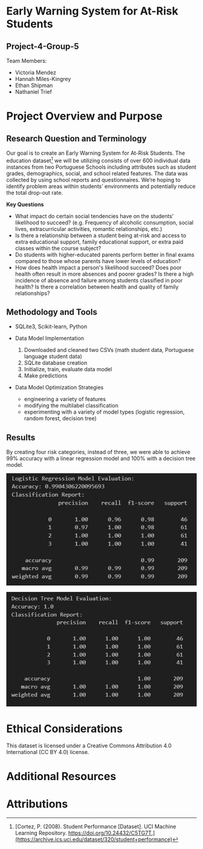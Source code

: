# Early Warning System for At-Risk Students
## Project-4-Group-5

Team Members:
- Victoria Mendez
- Hannah Miles-Kingrey
- Ethan Shipman
- Nathaniel Trief

# Project Overview and Purpose
## Research Question and Terminology

Our goal is to create an Early Warning System for At-Risk Students. The education dataset[^1] we will be utilizing consists of over 600 individual data instances from two Portuguese Schools including attributes such as student grades, demographics, social, and school related features. The data was collected by using school reports and questionnaires. We’re hoping to identify problem areas within students’ environments and potentially reduce the total drop-out rate.

**Key Questions**
- What impact do certain social tendencies have on the students’ likelihood to succeed? (e.g. Frequency of alcoholic consumption, social lives, extracurricular activities, romantic relationships, etc.)
- Is there a relationship between a student being at-risk and access to extra educational support, family educational support, or extra paid classes within the course subject?
- Do students with higher-educated parents perform better in final exams compared to those whose parents have lower levels of education?
- How does health impact a person's likelihood succeed? Does poor health often result in more absences and poorer grades? Is there a high incidence of absence and failure among students classified in poor health? Is there a correlation between health and quality of family relationships?

## Methodology and Tools
- SQLite3, Scikit-learn, Python
- Data Model Implementation
  1. Downloaded and cleaned two CSVs (math student data, Portuguese language student data)
  2. SQLite database creation
  3. Initialize, train, evaluate data model
  4. Make predictions
 
- Data Model Optimization Strategies
  - engineering a variety of features
  - modifying the multilabel classification
  - experimenting with a variety of model types (logistic regression, random forest, decision tree)

## Results
By creating four risk categories, instead of three, we were able to achieve 99% accuracy with a linear regression model and 100% with a decision tree model.

![Logistic regression classification report](Visualizations/log_reg_accuracy.jpg)

![Decision tree classification report](Visualizations/dec_tree_accuracy.jpg)

# Ethical Considerations
This dataset is licensed under a Creative Commons Attribution 4.0 International (CC BY 4.0) license.

# Additional Resources
  
# Attributions
[^1]: [Cortez, P. (2008). Student Performance [Dataset]. UCI Machine Learning Repository. https://doi.org/10.24432/C5TG7T.](https://archive.ics.uci.edu/dataset/320/student+performance)
